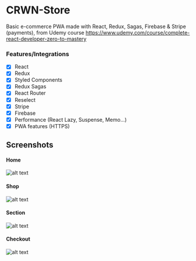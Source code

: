 # CRWN-Store
Basic e-commerce PWA made with React, Redux, Sagas, Firebase &amp; Stripe (payments), from Udemy course https://www.udemy.com/course/complete-react-developer-zero-to-mastery

### Features/Integrations
 - [x] React
 - [x] Redux
 - [x] Styled Components
 - [x] Redux Sagas
 - [x] React Router
 - [x] Reselect
 - [x] Stripe
 - [x] Firebase
 - [x] Performance (React Lazy, Suspense, Memo...)
 - [x] PWA features (HTTPS)

## Screenshots
#### Home
![alt text](https://i.imgur.com/WWyxvtW.png "Home")
#### Shop
![alt text](https://i.imgur.com/fEpM0K7.png "Shop")
#### Section
![alt text](https://i.imgur.com/VJ3HJMH.png "Section")
#### Checkout
![alt text](https://i.imgur.com/rr0Y3hv.png "Checkout")
